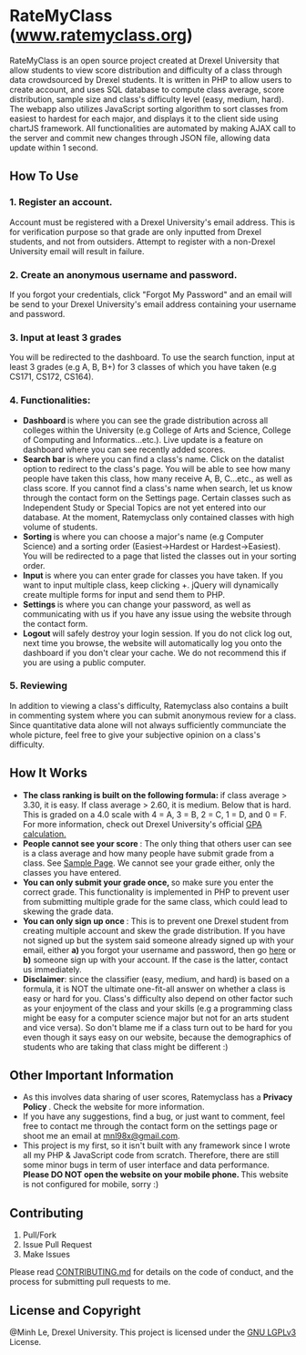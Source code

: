 # RateMyClass (www.ratemyclass.org)
RateMyClass is an open source project created at Drexel University that allow students to view score distribution and difficulty of a class through data crowdsourced by Drexel students. It is written in PHP to allow users to create account, and uses SQL database to compute class average, score distribution, sample size and class's difficulty level (easy, medium, hard). The webapp also utilizes JavaScript sorting algorithm to sort classes from easiest to hardest for each major, and displays it to the client side using chartJS framework. All functionalities are automated by making AJAX call to the server and commit new changes through JSON file, allowing data update within 1 second.   

## How To Use
### 1. Register an account.
Account must be registered with a Drexel University's email address. This is for verification purpose so that grade are only inputted from Drexel students, and not from outsiders. Attempt to register with a non-Drexel University email will result in failure.
### 2. Create an anonymous username and password.
If you forgot your credentials, click "Forgot My Password" and an email will be send to your Drexel University's email address containing your username and password.
### 3. Input at least 3 grades
You will be redirected to the dashboard. To use the search function, input at least 3 grades (e.g A, B, B+) for 3 classes of which you have taken (e.g CS171, CS172, CS164).
### 4. Functionalities:
  - <b> Dashboard </b> is where you can see the grade distribution across all colleges within the University (e.g College of Arts and Science, College of Computing and Informatics...etc.). Live update is a feature on dashboard where you can see recently added scores. 
  - <b> Search bar </b> is where you can find a class's name. Click on the datalist option to redirect to the class's page. You will be able to see how many people have taken this class, how many receive A, B, C...etc., as well as class score. If you cannot find a class's name when search, let us know through the contact form on the Settings page. Certain classes such as Independent Study or Special Topics are not yet entered into our database. At the moment, Ratemyclass only contained classes with high volume of students.
  - <b> Sorting </b> is where you can choose a major's name (e.g Computer Science) and a sorting order (Easiest->Hardest or Hardest->Easiest). You will be redirected to a page that listed the classes out in your sorting order.
  - <b> Input </b> is where you can enter grade for classes you have taken. If you want to input multiple class, keep clicking +. jQuery will dynamically create multiple forms for input and send them to PHP.
  - <b> Settings </b> is where you can change your password, as well as communicating with us if you have any issue using the website through the contact form.
  - <b> Logout </b> will safely destroy your login session. If you do not click log out, next time you browse, the website will automatically log you onto the dashboard if you don't clear your cache. We do not recommend this if you are using a public computer.


### 5. Reviewing
In addition to viewing a class's difficulty, Ratemyclass also contains a built in commenting system where you can submit anonymous review for a class. Since quantitative data alone will not always sufficiently communciate the whole picture, feel free to give your subjective opinion on a class's difficulty.  

## How It Works
- <b> The class ranking is built on the following formula: </b> if class average > 3.30, it is easy. If class average > 2.60, it is medium. Below that is hard. This is graded on a 4.0 scale with 4 = A, 3 = B, 2 = C, 1 = D, and 0 = F. For more information, check out Drexel University's official [GPA calculation.](http://drexel.edu/drexelcentral/transcripts/grades/gpa-calculation/)
- <b> People cannot see your score </b>: The only thing that others user can see is a class average and how many people have submit grade from a class. See [Sample Page](https://www.ratemyclass.org/terms/samplepage.html). We cannot see your grade either, only the classes you have entered. 
- <b> You can only submit your grade once, </b> so make sure you enter the correct grade. This functionality is implemented in PHP to prevent user from submitting multiple grade for the same class, which could lead to skewing the grade data.
- <b> You can only sign up once </b>: This is to prevent one Drexel student from creating multiple account and skew the grade distribution. If you have not signed up but the system said someone already signed up with your email, either <b>a) </b> you forgot your username and password, then go [here](https://www.ratemyclass.org/phpfile/forgot.php) or <b>b)</b> someone sign up with your account. If the case is the latter, contact us immediately.
- <b>Disclaimer</b>: since the classifier (easy, medium, and hard) is based on a formula, it is NOT the ultimate one-fit-all answer on whether a class is easy or hard for you. Class's difficulty also depend on other factor such as your enjoyment of the class and your skills (e.g a programming class might be easy for a computer science major but not for an arts student and vice versa). So don't blame me if a class turn out to be hard for you even though it says easy on our website, because the demographics of students who are taking that class might be different :)

## Other Important Information
- As this involves data sharing of user scores, Ratemyclass has a <b> Privacy Policy </b>. Check the website for more information.
- If you have any suggestions, find a bug, or just want to comment, feel free to contact me through the contact form on the settings page or shoot me an email at mnl98x@gmail.com.
- This project is my first, so it isn't built with any framework since I wrote all my PHP & JavaScript code from scratch. Therefore, there are still some minor bugs in term of user interface and data performance. <b> Please DO NOT open the website on your mobile phone. </b> This website is not configured for mobile, sorry :)


## Contributing
1. Pull/Fork
2. Issue Pull Request
3. Make Issues

Please read [CONTRIBUTING.md](CONTRIBUTING.md) for details on the code of conduct, and the process for submitting pull requests to me.

## License and Copyright
@Minh Le, Drexel University. This project is licensed under the [GNU LGPLv3](LICENSE) License.
